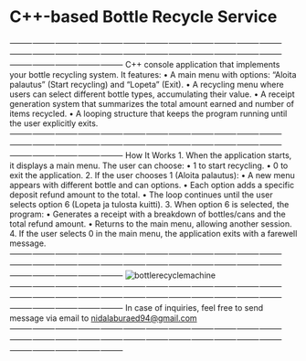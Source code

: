 # C++-based Bottle Recycle Service
⸻⸻⸻⸻⸻⸻⸻⸻⸻⸻⸻⸻⸻⸻⸻⸻⸻⸻⸻⸻⸻⸻⸻⸻⸻⸻⸻⸻⸻
C++ console application that implements your bottle recycling system. It features:
	•	A main menu with options: “Aloita palautus” (Start recycling) and “Lopeta” (Exit).
	•	A recycling menu where users can select different bottle types, accumulating their value.
	•	A receipt generation system that summarizes the total amount earned and number of items recycled.
	•	A looping structure that keeps the program running until the user explicitly exits.
⸻⸻⸻⸻⸻⸻⸻⸻⸻⸻⸻⸻⸻⸻⸻⸻⸻⸻⸻⸻⸻⸻⸻⸻⸻⸻⸻⸻⸻
How It Works
	1.	When the application starts, it displays a main menu. The user can choose:
	•	1 to start recycling.
	•	0 to exit the application.
	2.	If the user chooses 1 (Aloita palautus):
	•	A new menu appears with different bottle and can options.
	•	Each option adds a specific deposit refund amount to the total.
	•	The loop continues until the user selects option 6 (Lopeta ja tulosta kuitti).
	3.	When option 6 is selected, the program:
	•	Generates a receipt with a breakdown of bottles/cans and the total refund amount.
	•	Returns to the main menu, allowing another session.
	4.	If the user selects 0 in the main menu, the application exits with a farewell message.
⸻⸻⸻⸻⸻⸻⸻⸻⸻⸻⸻⸻⸻⸻⸻⸻⸻⸻⸻⸻⸻⸻⸻⸻⸻⸻⸻⸻⸻
![bottlerecyclemachine](https://github.com/user-attachments/assets/791d1050-fdce-40e8-8bf9-8da7b13345db)
⸻⸻⸻⸻⸻⸻⸻⸻⸻⸻⸻⸻⸻⸻⸻⸻⸻⸻⸻⸻⸻⸻⸻⸻⸻⸻⸻⸻⸻
In case of inquiries, feel free to send message via email to nidalaburaed94@gmail.com
⸻⸻⸻⸻⸻⸻⸻⸻⸻⸻⸻⸻⸻⸻⸻⸻⸻⸻⸻⸻⸻⸻⸻⸻⸻⸻⸻⸻⸻
